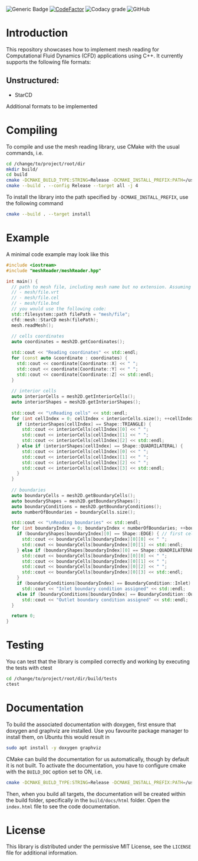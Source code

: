 ![Generic Badge](https://github.com/tomrobin-teschner/meshReaderLib/actions/workflows/cmake.yml/badge.svg)
[![CodeFactor](https://www.codefactor.io/repository/github/tomrobin-teschner/meshreaderlib/badge/main)](https://www.codefactor.io/repository/github/tomrobin-teschner/meshreaderlib/overview/main)
![Codacy grade](https://img.shields.io/codacy/grade/208e83f4771f4be5bfb13a8da21fa137?logo=codacy)
![GitHub](https://img.shields.io/github/license/tomrobin-teschner/meshReaderLib)



# Introduction

This repository showcases how to implement mesh reading for Computational Fluid Dynamics (CFD) applications using C++. It currently supports the following file formats:

## Unstructured:
- StarCD

Additional formats to be implemented

# Compiling

To compile and use the mesh reading library, use CMake with the usual commands, i.e.

```bash
cd /change/to/project/root/dir
mkdir build/
cd build
cmake -DCMAKE_BUILD_TYPE:STRING=Release -DCMAKE_INSTALL_PREFIX:PATH=/usr/local ..
cmake --build . --config Release --target all -j 4
```

To install the library into the path specified by ```-DCMAKE_INSTALL_PREFIX```, use the following command

```bash
cmake --build . --target install
```

# Example

A minimal code example may look like this

```c++
#include <iostream>
#include "meshReader/meshReader.hpp"

int main() {
  // path to mesh file, including mesh name but no extension. Assuming the follwoing files exist
  // - mesh/file.vrt
  // - mesh/file.cel
  // - mesh/file.bnd
  // you would use the following code:
  std::filesystem::path filePath = "mesh/file";
  cfd::mesh::StarCD mesh(filePath);
  mesh.readMesh();
  
  // cells coordinates
  auto coordinates = mesh2D.getCoordinates();

  std::cout << "Reading coordinates" << std::endl;
  for (const auto &coordinate : coordinates) {
    std::cout << coordinate[Coordinate::X] << " ";
    std::cout << coordinate[Coordinate::Y] << " ";
    std::cout << coordinate[Coordinate::Z] << std::endl;
  }
  
  // interior cells
  auto interiorCells = mesh2D.getInteriorCells();
  auto interiorShapes = mesh2D.getInteriorShapes();
  
  std::cout << "\nReading cells" << std::endl;
  for (int cellIndex = 0; cellIndex < interiorCells.size(); ++cellIndex) {
    if (interiorShapes[cellIndex] == Shape::TRIANGLE) {
      std::cout << interiorCells[cellIndex][0] << " ";
      std::cout << interiorCells[cellIndex][1] << " ";
      std::cout << interiorCells[cellIndex][2] << std::endl;
    } else if (interiorShapes[cellIndex] == Shape::QUADRILATERAL) {
      std::cout << interiorCells[cellIndex][0] << " ";
      std::cout << interiorCells[cellIndex][1] << " ";
      std::cout << interiorCells[cellIndex][2] << " ";
      std::cout << interiorCells[cellIndex][3] << std::endl;
    }
  }
  
  // boundaries
  auto boundaryCells = mesh2D.getBoundaryCells();
  auto boundaryShapes = mesh2D.getBoundaryShapes();
  auto boundaryConditions = mesh2D.getBoundaryConditions();
  auto numberOfBoundaries = boundaryCells.size();

  std::cout << "\nReading boundaries" << std::endl;
  for (int boundaryIndex = 0; boundaryIndex < numberOfBoundaries; ++boundaryIndex) {
    if (boundaryShapes[boundaryIndex][0] == Shape::EDGE) { // first cell (index 0)
      std::cout << boundaryCells[boundaryIndex][0][0] << " ";
      std::cout << boundaryCells[boundaryIndex][0][1] << std::endl;
    } else if (boundaryShapes[boundaryIndex][0] == Shape::QUADRILATERAL) {
      std::cout << boundaryCells[boundaryIndex][0][0] << " ";
      std::cout << boundaryCells[boundaryIndex][0][1] << " ";
      std::cout << boundaryCells[boundaryIndex][0][2] << " ";
      std::cout << boundaryCells[boundaryIndex][0][3] << std::endl;
    }
    if (boundaryConditions[boundaryIndex] == BoundaryCondition::Inlet)
      std::cout << "Inlet boundary condition assigned" << std::endl;
    else if (boundaryConditions[boundaryIndex] == BoundaryCondition::Outlet)
      std::cout << "Outlet boundary condition assigned" << std::endl;
  }

  return 0;
}
```

# Testing

You can test that the library is compiled correctly and working by executing the tests with ctest

```bash
cd /change/to/project/root/dir/build/tests
ctest
```

# Documentation

To build the associated documentation with doxygen, first ensure that doxygen and graphviz are installed. Use you favourite package manager to install them, on Ubuntu this would result in

```bash
sudo apt install -y doxygen graphviz
```

CMake can build the documentation for us automatically, though by default it is not built. To activate the documentation, you have to configure cmake with the ```BUILD_DOC``` option set to ON, i.e.

```bash
cmake -DCMAKE_BUILD_TYPE:STRING=Release -DCMAKE_INSTALL_PREFIX:PATH=/usr/local -DBUILD_DOC:BOOL=ON ..
```

Then, when you build all targets, the documentation will be created within the build folder, specifically in the ```build/docs/html``` folder. Open the ```index.html``` file to see the code documentation.

# License

This library is distributed under the permissive MIT License, see the ```LICENSE``` file for additional information.

